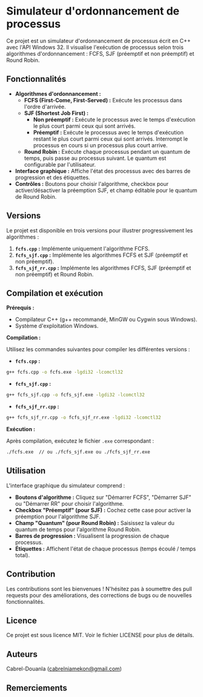 # Simulateur d'ordonnancement de processus

Ce projet est un simulateur d'ordonnancement de processus écrit en C++ avec l'API Windows 32. Il visualise l'exécution de processus selon trois algorithmes d'ordonnancement : FCFS, SJF (préemptif et non préemptif) et Round Robin.

## Fonctionnalités

* **Algorithmes d'ordonnancement :**
    * **FCFS (First-Come, First-Served) :** Exécute les processus dans l'ordre d'arrivée.
    * **SJF (Shortest Job First) :**
        * **Non préemptif :** Exécute le processus avec le temps d'exécution le plus court parmi ceux qui sont arrivés.
        * **Préemptif :** Exécute le processus avec le temps d'exécution restant le plus court parmi ceux qui sont arrivés. Interrompt le processus en cours si un processus plus court arrive.
    * **Round Robin :** Exécute chaque processus pendant un quantum de temps, puis passe au processus suivant. Le quantum est configurable par l'utilisateur.
* **Interface graphique :** Affiche l'état des processus avec des barres de progression et des étiquettes.
* **Contrôles :** Boutons pour choisir l'algorithme, checkbox pour activer/désactiver la préemption SJF, et champ éditable pour le quantum de Round Robin.


## Versions

Le projet est disponible en trois versions pour illustrer progressivement les algorithmes :

1. **`fcfs.cpp` :** Implémente uniquement l'algorithme FCFS.
2. **`fcfs_sjf.cpp` :** Implémente les algorithmes FCFS et SJF (préemptif et non préemptif).
3. **`fcfs_sjf_rr.cpp` :** Implémente les algorithmes FCFS, SJF (préemptif et non préemptif) et Round Robin.


## Compilation et exécution

**Prérequis :**

* Compilateur C++ (g++ recommandé, MinGW ou Cygwin sous Windows).
* Système d'exploitation Windows.

**Compilation :**

Utilisez les commandes suivantes pour compiler les différentes versions :

* **`fcfs.cpp` :**
```bash
g++ fcfs.cpp -o fcfs.exe -lgdi32 -lcomctl32
```
* **`fcfs_sjf.cpp` :**
```bash
g++ fcfs_sjf.cpp -o fcfs_sjf.exe -lgdi32 -lcomctl32
```
* **`fcfs_sjf_rr.cpp` :**
```bash
g++ fcfs_sjf_rr.cpp -o fcfs_sjf_rr.exe -lgdi32 -lcomctl32
```


**Exécution :**

Après compilation, exécutez le fichier `.exe` correspondant :

```bash
./fcfs.exe  // ou ./fcfs_sjf.exe ou ./fcfs_sjf_rr.exe
```


## Utilisation

L'interface graphique du simulateur comprend :

* **Boutons d'algorithme :** Cliquez sur "Démarrer FCFS", "Démarrer SJF" ou "Démarrer RR" pour choisir l'algorithme.
* **Checkbox "Préemptif" (pour SJF) :** Cochez cette case pour activer la préemption pour l'algorithme SJF.
* **Champ "Quantum" (pour Round Robin) :**  Saisissez la valeur du quantum de temps pour l'algorithme Round Robin.
* **Barres de progression :**  Visualisent la progression de chaque processus.
* **Étiquettes :** Affichent l'état de chaque processus (temps écoulé / temps total).


## Contribution

Les contributions sont les bienvenues !  N'hésitez pas à soumettre des pull requests pour des améliorations, des corrections de bugs ou de nouvelles fonctionnalités.

## Licence

Ce projet est sous licence MIT.  Voir le fichier LICENSE pour plus de détails.


## Auteurs

Cabrel-Douanla (cabrelniamekon@gmail.com)


## Remerciements


